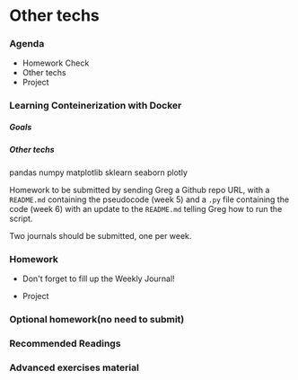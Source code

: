 # Other techs

### Agenda
* Homework Check
* Other techs
* Project

### Learning Conteinerization with Docker

##### Goals

##### Other techs

pandas
numpy
matplotlib
sklearn
seaborn
plotly

Homework to be submitted by sending Greg a Github repo URL, with a `README.md` containing the pseudocode (week 5) and a `.py` file containing the code (week 6) with an update to the `README.md` telling Greg how to run the script.

Two journals should be submitted, one per week.

### Homework
* Don't forget to fill up the Weekly Journal! 

* Project

### Optional homework(no need to submit)

### Recommended Readings

### Advanced exercises material

